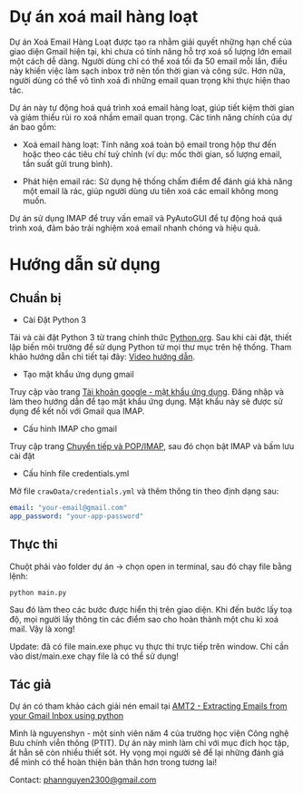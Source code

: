 # Dự án xoá mail hàng loạt 

Dự án Xoá Email Hàng Loạt được tạo ra nhằm giải quyết những hạn chế của giao diện Gmail hiện tại, khi chưa có tính năng hỗ trợ xoá số lượng lớn email một cách dễ dàng. Người dùng chỉ có thể xoá tối đa 50 email mỗi lần, điều này khiến việc làm sạch inbox trở nên tốn thời gian và công sức. Hơn nữa, người dùng có thể vô tình xoá đi những email quan trọng khi thực hiện thao tác.

Dự án này tự động hoá quá trình xoá email hàng loạt, giúp tiết kiệm thời gian và giảm thiểu rủi ro xoá nhầm email quan trọng. Các tính năng chính của dự án bao gồm:

* Xoá email hàng loạt: Tính năng xoá toàn bộ email trong hộp thư đến hoặc theo các tiêu chí tuỳ chỉnh (ví dụ: mốc thời gian, số lượng email, tần suất gửi trung bình).

* Phát hiện email rác: Sử dụng hệ thống chấm điểm để đánh giá khả năng một email là rác, giúp người dùng ưu tiên xoá các email không mong muốn.

Dự án sử dụng IMAP để truy vấn email và PyAutoGUI để tự động hoá quá trình xoá, đảm bảo trải nghiệm xoá email nhanh chóng và hiệu quả.





# Hướng dẫn sử dụng
## Chuẩn bị

* Cài Đặt Python 3

Tải và cài đặt Python 3 từ trang chính thức [Python.org](https://www.python.org/).
Sau khi cài đặt, thiết lập biến môi trường để sử dụng Python từ mọi thư mục trên hệ thống.
Tham khảo hướng dẫn chi tiết tại đây: [Video hướng dẫn](https://youtu.be/ofzWMjQodbY?si=P2SVam0TZOb3X58X).

* Tạo mật khẩu ứng dụng gmail

Truy cập vào trang [Tài khoản google - mật khẩu ứng dụng](https://myaccount.google.com/apppasswords).
Đăng nhập và làm theo hướng dẫn để tạo mật khẩu ứng dụng.
Mật khẩu này sẽ được sử dụng để kết nối với Gmail qua IMAP.

* Cấu hình IMAP cho gmail

Truy cập trang [Chuyển tiếp và POP/IMAP](https://mail.google.com/mail/u/0/#settings/fwdandpop), sau đó chọn bật IMAP và bấm lưu cài đặt

* Cấu hình file credentials.yml

Mở file `crawData/credentials.yml` và thêm thông tin theo định dạng sau:

```yaml
email: "your-email@gmail.com"
app_password: "your-app-password"
```





## Thực thi

Chuột phải vào folder dự án -> chọn open in terminal, sau đó chạy file bằng lệnh:
```
python main.py
```
Sau đó làm theo các bước được hiển thị trên giao diện. Khi đến bước lấy toạ độ, mọi người lấy thông tin các điểm sao cho hoàn thành một chu kì xoá mail. Vậy là xong!

Update: đã có file main.exe phục vụ thực thi trực tiếp trên window. Chỉ cần vào dist/main.exe chạy file là có thể sử dụng!





## Tác giả
Dự án có tham khảo cách giải nén email tại [AMT2 - Extracting Emails from your Gmail Inbox using python](https://youtu.be/K21BSZPFIjQ)

Mình là nguyenshyn - một sinh viên năm 4 của trường học viện Công nghệ Bưu chính viễn thông (PTIT). Dự án này mình làm chỉ với mục đích học tập, ắt hẳn sẽ còn nhiều thiết sót. Hy vọng mọi người sẽ để lại những đánh giá để mình có thể hoàn thiện bản thân hơn trong tương lai!

Contact: phannguyen2300@gmail.com